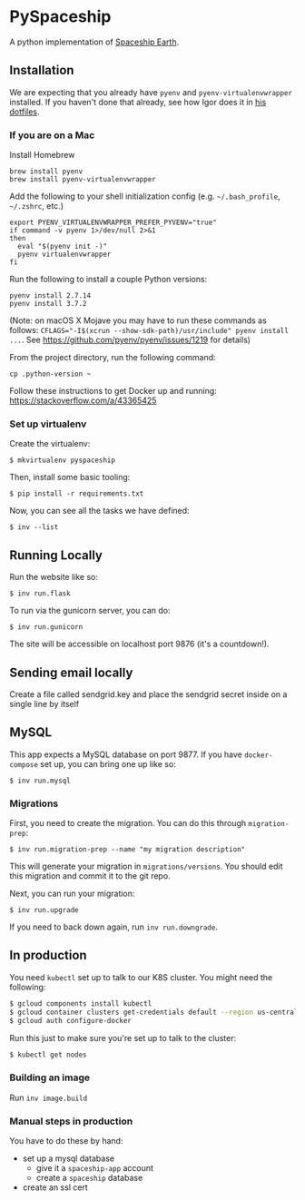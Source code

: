 # PySpaceship #

A python implementation of [Spaceship Earth](python.spaceshipearth.org).

## Installation ##

We are expecting that you already have `pyenv` and `pyenv-virtualenvwrapper` installed.
If you haven't done that already, see how Igor does it in [his dotfiles](https://github.com/igor47/dotfiles/blob/264092d5314e3a83039554731a62c77ecd7d62ce/bashrc#L254-L270).

### If you are on a Mac

Install Homebrew

```
brew install pyenv
brew install pyenv-virtualenvwrapper
```

Add the following to your shell initialization config (e.g. `~/.bash_profile`, `~/.zshrc`, etc.)

```
export PYENV_VIRTUALENVWRAPPER_PREFER_PYVENV="true"
if command -v pyenv 1>/dev/null 2>&1
then
  eval "$(pyenv init -)"
  pyenv virtualenvwrapper
fi
```

Run the following to install a couple Python versions:
```
pyenv install 2.7.14
pyenv install 3.7.2
```
(Note: on macOS X Mojave you may have to run these commands as follows: `CFLAGS="-I$(xcrun --show-sdk-path)/usr/include" pyenv install ...`. See https://github.com/pyenv/pyenv/issues/1219 for details)

From the project directory, run the following command:
```
cp .python-version ~
```

Follow these instructions to get Docker up and running: https://stackoverflow.com/a/43365425


### Set up virtualenv

Create the virtualenv:

```
$ mkvirtualenv pyspaceship
```

Then, install some basic tooling:

```
$ pip install -r requirements.txt
```

Now, you can see all the tasks we have defined:

```
$ inv --list
```

## Running Locally ##

Run the website like so:

```
$ inv run.flask
```

To run via the gunicorn server, you can do:

```
$ inv run.gunicorn
```

The site will be accessible on localhost port 9876 (it's a countdown!).

## Sending email locally ## 

Create a file called sendgrid.key and place the sendgrid secret inside on a single line by itself

## MySQL ##

This app expects a MySQL database on port 9877.
If you have `docker-compose` set up, you can bring one up like so:

```
$ inv run.mysql
```

### Migrations ###

First, you need to create the migration.
You can do this through `migration-prep`:

```
$ inv run.migration-prep --name "my migration description"
```

This will generate your migration in `migrations/versions`.
You should edit this migration and commit it to the git repo.

Next, you can run your migration:

```
$ inv run.upgrade
```

If you need to back down again, run `inv run.downgrade`.


## In production ##

You need `kubectl` set up to talk to our K8S cluster.
You might need the following:

```bash
$ gcloud components install kubectl
$ gcloud container clusters get-credentials default --region us-central1-a
$ gcloud auth configure-docker
```

Run this just to make sure you're set up to talk to the cluster:

```bash
$ kubectl get nodes
```

### Building an image ###

Run `inv image.build`

### Manual steps in production ###

You have to do these by hand:
* set up a mysql database
  * give it a `spaceship-app` account
  * create a `spaceship` database
* create an ssl cert
